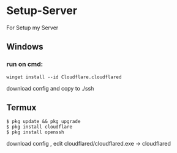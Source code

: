 # Setup-Server
For Setup my Server

## Windows
### run on cmd:
    winget install --id Cloudflare.cloudflared

download config and copy to ./ssh

## Termux
    $ pkg update && pkg upgrade
    $ pkg install cloudflare
    $ pkg install openssh

download config , edit cloudflared/cloudflared.exe -> cloudflared

    
